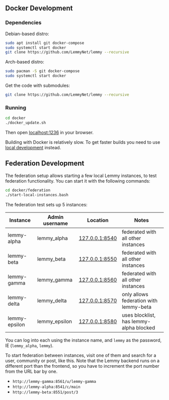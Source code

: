 ## Docker Development

### Dependencies

Debian-based distro:

```bash
sudo apt install git docker-compose
sudo systemctl start docker
git clone https://github.com/LemmyNet/lemmy --recursive
```

Arch-based distro:

```bash
sudo pacman -S git docker-compose
sudo systemctl start docker
```

Get the code with submodules:

```bash
git clone https://github.com/LemmyNet/lemmy --recursive
```

### Running

```bash
cd docker
./docker_update.sh
```

Then open [localhost:1236](http://localhost:1236) in your browser.

Building with Docker is relatively slow. To get faster builds you need to use [local development](02-local-development.md) instead.

## Federation Development

The federation setup allows starting a few local Lemmy instances, to test federation functionality. You can start it with the following commands:

```bash
cd docker/federation
./start-local-instances.bash
```

The federation test sets up 5 instances:

| Instance      | Admin username | Location                                | Notes                                   |
| ------------- | -------------- | --------------------------------------- | --------------------------------------- |
| lemmy-alpha   | lemmy_alpha    | [127.0.0.1:8540](http://127.0.0.1:8540) | federated with all other instances      |
| lemmy-beta    | lemmy_beta     | [127.0.0.1:8550](http://127.0.0.1:8550) | federated with all other instances      |
| lemmy-gamma   | lemmy_gamma    | [127.0.0.1:8560](http://127.0.0.1:8560) | federated with all other instances      |
| lemmy-delta   | lemmy_delta    | [127.0.0.1:8570](http://127.0.0.1:8570) | only allows federation with lemmy-beta  |
| lemmy-epsilon | lemmy_epsilon  | [127.0.0.1:8580](http://127.0.0.1:8580) | uses blocklist, has lemmy-alpha blocked |

You can log into each using the instance name, and `lemmy` as the password, IE (`lemmy_alpha`, `lemmy`).

To start federation between instances, visit one of them and search for a user, community or post, like this. Note that
the Lemmy backend runs on a different port than the frontend, so you have to increment the port number from
the URL bar by one.

- `http://lemmy-gamma:8561/u/lemmy-gamma`
- `http://lemmy-alpha:8541/c/main`
- `http://lemmy-beta:8551/post/3`
